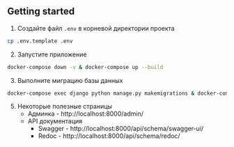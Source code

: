 ## Getting started

1. Создайте файл `.env` в корневой директории проекта
```bash
cp .env.template .env
```
2. Запустите приложение

```bash
docker-compose down -v & docker-compose up --build
```
3. Выполните миграцию базы данных
```bash
docker-compose exec django python manage.py makemigrations & docker-compose exec django python manage.py migrate & docker-compose exec django python manage.py collectstatic --noinput & docker-compose exec django python manage.py createsuperuser --username admin --email admin@gmail.com --noinput
```
5. Некоторые полезные страницы
   * Админка - http://localhost:8000/admin/
   * API документация
     * Swagger - http://localhost:8000/api/schema/swagger-ui/
     * Redoc - http://localhost:8000/api/schema/redoc/
